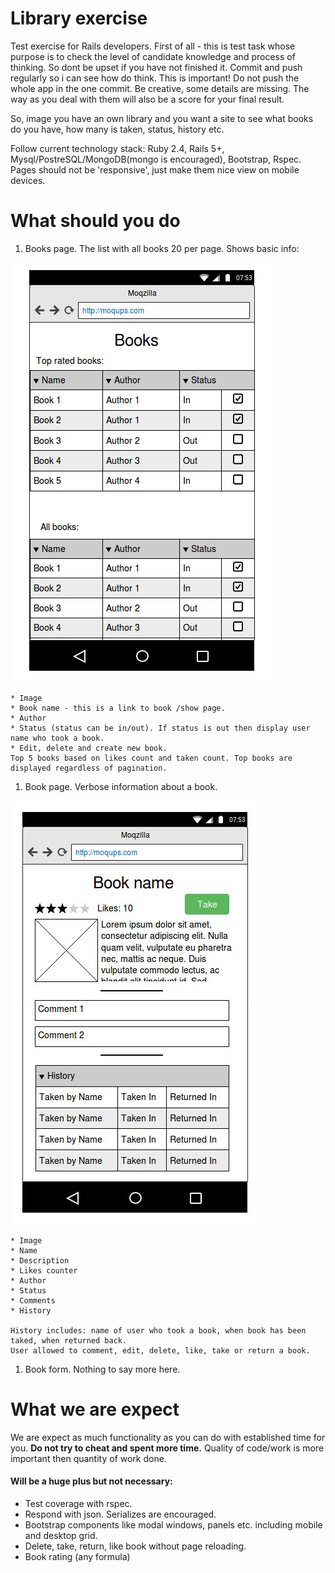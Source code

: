 # Library exercise

Test exercise for Rails developers.
First of all - this is test task whose purpose is to check the level of candidate knowledge and process of thinking.
So dont be upset if you have not finished it. Commit and push regularly so i can see how do think. This is important! Do not push the whole app in the one commit.
Be creative, some details are missing. The way as you deal with them will also be a score for your final result.

So, image you have an own library and you want a site to see what books do you have, how many is taken, status, history etc.

Follow current technology stack:
Ruby 2.4, Rails 5+, Mysql/PostreSQL/MongoDB(mongo is encouraged), Bootstrap, Rspec.
  Pages should not be 'responsive', just make them nice view on mobile devices.
# What should you do
1. Books page. The list with all books 20 per page. Shows basic info:

![Example](app/assets/images/lb.jpeg)

    * Image
    * Book name - this is a link to book /show page.
    * Author
    * Status (status can be in/out). If status is out then display user name who took a book.
    * Edit, delete and create new book.
    Top 5 books based on likes count and taken count. Top books are displayed regardless of pagination.
1. Book page. Verbose information about a book.

![Example](app/assets/images/lb1.jpeg)

    * Image
    * Name
    * Description
    * Likes counter
    * Author
    * Status
    * Comments
    * History    
    
    History includes: name of user who took a book, when book has been taked, when returned back.    
    User allowed to comment, edit, delete, like, take or return a book.

1. Book form. Nothing to say more here.

# What we are expect
We are expect as much functionality as you can do with established time for you. **Do not try to cheat and spent more time.** Quality of code/work is more important then quantity of work done. 
#### Will be a huge plus but not necessary:
* Test coverage with rspec.
* Respond with json. Serializes are encouraged.
* Bootstrap components like modal windows, panels etc. including mobile and desktop grid.
* Delete, take, return, like book without page reloading.
* Book rating (any formula)
